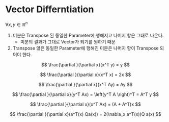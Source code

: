 Vector Differntiation
======================
$\forall x, y \in \mathbb{R}^n$

1. 미분은 Transpose 된 동일한 Parameter에 행해지고 나머지 항은 그대로 나온다.
	- 미분의 결과가 그대로 Vector가 되기를 원하기 때문
3. Transpose 않은 동일한 Parameter에 행해진 미분은 나머지 항이 Transpose 되어야 한다.

$$
\frac{\partial }{\partial x}(x^T y) = y
$$

$$
\frac{\partial }{\partial x}(x^T x) = 2x
$$

$$
\frac{\partial }{\partial x}(x^T Ay) = Ay
$$

$$
\frac{\partial }{\partial x}(y^T Ax) = \left(y^T A \right)^T = A^T y
$$

$$
\frac{\partial }{\partial x}(x^T Ax) = (A + A^T)x
$$

$$
\frac{\partial }{\partial x}(a^T(x) Qa(x)) = 2(\nabla_x a^T(x))Q a(x)
$$

